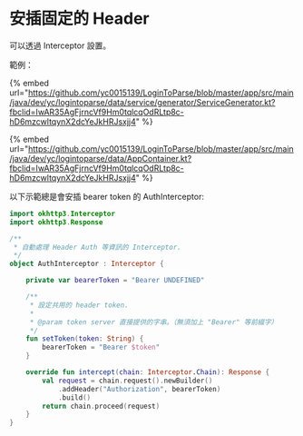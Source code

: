 # 安插固定的 Header

可以透過 Interceptor 設置。



範例：

{% embed url="https://github.com/yc0015139/LoginToParse/blob/master/app/src/main/java/dev/yc/logintoparse/data/service/generator/ServiceGenerator.kt?fbclid=IwAR35AgFjrncVf9Hm0tqlcqOdRLtp8c-hD6mzcwltqynX2dcYeJkHRJsxjj4" %}

{% embed url="https://github.com/yc0015139/LoginToParse/blob/master/app/src/main/java/dev/yc/logintoparse/data/AppContainer.kt?fbclid=IwAR35AgFjrncVf9Hm0tqlcqOdRLtp8c-hD6mzcwltqynX2dcYeJkHRJsxjj4" %}

以下示範總是會安插 bearer token 的 AuthInterceptor:

```kotlin
import okhttp3.Interceptor
import okhttp3.Response

/**
 * 自動處理 Header Auth 等資訊的 Interceptor.
 */
object AuthInterceptor : Interceptor {

    private var bearerToken = "Bearer UNDEFINED"

    /**
     * 設定共用的 header token.
     *
     * @param token server 直接提供的字串。（無須加上 "Bearer" 等前綴字）
     */
    fun setToken(token: String) {
        bearerToken = "Bearer $token"
    }

    override fun intercept(chain: Interceptor.Chain): Response {
        val request = chain.request().newBuilder()
            .addHeader("Authorization", bearerToken)
            .build()
        return chain.proceed(request)
    }
}
```





